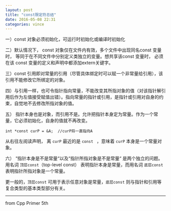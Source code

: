 ```yaml
---
layout: post
title: "const限定符总结"
date: 2016-05-08 22:31
categories: vince
---
```


一）const 对象必须初始化，可运行时初始化或编译时初始化

二）默认情况下， const 对象仅在文件内有效，多个文件中出现同名const 变量时， 等同于在不同文件中分别定义类独立的变量。想共享该const 变量时， 必须在该 const 变量的定义和声明中都添加extern关键字。

三）const 引用即对常量的引用（尽管具体绑定时可以赋一个非常量给引用），该引用不能修改它所绑定的对象。

四）与引用一样，也可令指针指向常量，不能改变其所指对象的值（对该指针解引用后作为左值接受赋值出错）。指向常量的指针或引用，是指针或引用对自身的约束，自觉地不去修改所指对象的值。

五）  指针本身也是对象，而引用不是。允许把指针本身定为常量。作为一个常量，它必须初始化，自身的值就不再改变。

`` int *const curP = &A;  //curP将一直指向A ``

从右往左阅读声明， 离 ``curP`` 最近的是 ``const `` ，意味着 `` curP `` 本身是一个常量对象。

六）  “指针本身是不是常量“以及“指针所指对象是不是常量“ 是两个独立的问题。用名词 `` 顶层const ``（top-level const） 表明指针本身是常量，而用名词 `` 底层const `` 表明指针所指对象是一个常量。 
    
更一般的，`` 顶层const `` 可用于表示任意对象是常量，`` 底层const `` 则与指针和引用等复合类型的基本类型部分有关。

---

from Cpp Primer 5th
